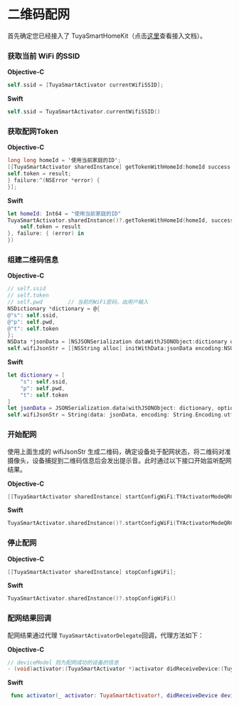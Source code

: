 # 二维码配网

首先确定您已经接入了 TuyaSmartHomeKit（点击[这里](https://tuyainc.github.io/tuyasmart_home_ios_sdk_doc/zh-hans/)查看接入文档）。

### 获取当前 WiFi 的SSID

__Objective-C__

``` objective-c
self.ssid = [TuyaSmartActivator currentWifiSSID];
```

__Swift__

``` swift
self.ssid = TuyaSmartActivator.currentWifiSSID()
```

### 获取配网Token

__Objective-C__

```objective-c
long long homeId = '使用当前家庭的ID';
[[TuyaSmartActivator sharedInstance] getTokenWithHomeId:homeId success:^(NSString *result) {
self.token = result;
} failure:^(NSError *error) {
}];
```

__Swift__

``` swift
let homeId: Int64 = "使用当前家庭的ID"
TuyaSmartActivator.sharedInstance()?.getTokenWithHomeId(homeId, success: { (result) in
    self.token = result
}, failure: { (error) in
})
```

### 组建二维码信息

__Objective-C__

```objective-c
// self.ssid
// self.token
// self.pwd        // 当前的WiFi密码，由用户输入
NSDictionary *dictionary = @{
@"s": self.ssid,
@"p": self.pwd,
@"t": self.token
};
NSData *jsonData = [NSJSONSerialization dataWithJSONObject:dictionary options:0 error:nil];
self.wifiJsonStr = [[NSString alloc] initWithData:jsonData encoding:NSUTF8StringEncoding];
```

__Swift__

``` swift
let dictionary = [
    "s": self.ssid,
    "p": self.pwd,
    "t": self.token
]
let jsonData = JSONSerialization.data(withJSONObject: dictionary, options: JSONSerialization.WritingOptions.Element)
self.wifiJsonStr = String(data: jsonData, encoding: String.Encoding.utf8)
```

### 开始配网

使用上面生成的 wifiJsonStr 生成二维码，确定设备处于配网状态，将二维码对准摄像头，设备捕捉到二维码信息后会发出提示音。此时通过以下接口开始监听配网结果。

__Objective-C__

```objective-c
[[TuyaSmartActivator sharedInstance] startConfigWiFi:TYActivatorModeQRCode ssid:self.ssid password:self.pwd token:self.token timeout:100];
```

__Swift__

``` swift
TuyaSmartActivator.sharedInstance()?.startConfigWiFi(TYActivatorModeQRCode, ssid: self.ssid, password: self.pwd, token: self.token, timeout: 100)
```

### 停止配网

__Objective-C__

```objective-c
[[TuyaSmartActivator sharedInstance] stopConfigWiFi];
```

__Swift__

``` swift
TuyaSmartActivator.sharedInstance()?.stopConfigWiFi()
```

### 配网结果回调

配网结果通过代理 ```TuyaSmartActivatorDelegate```回调，代理方法如下：

__Objective-C__

``` objectivec
// deviceModel 则为配网成功的设备的信息
- (void)activator:(TuyaSmartActivator *)activator didReceiveDevice:(TuyaSmartDeviceModel *)deviceModel error:(NSError *)error;
```

__Swift__

``` swift
 func activator(_ activator: TuyaSmartActivator!, didReceiveDevice deviceModel: TuyaSmartDeviceModel!, error: Error!)
```
